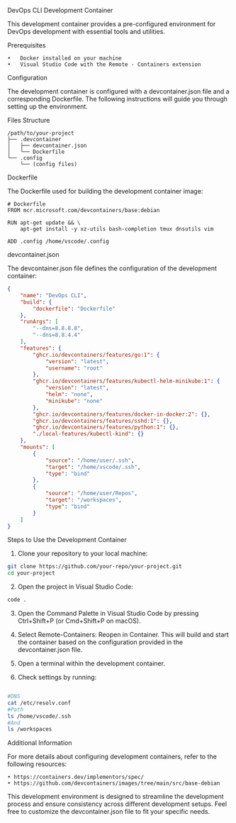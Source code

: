 DevOps CLI Development Container

This development container provides a pre-configured environment for DevOps development with essential tools and utilities.

Prerequisites

	•	Docker installed on your machine
	•	Visual Studio Code with the Remote - Containers extension

Configuration

The development container is configured with a devcontainer.json file and a corresponding Dockerfile. The following instructions will guide you through setting up the environment.

Files Structure
```
/path/to/your-project
├── .devcontainer
│   ├── devcontainer.json
│   └── Dockerfile
└── .config
    └── (config files)
```
Dockerfile

The Dockerfile used for building the development container image:
```
# Dockerfile
FROM mcr.microsoft.com/devcontainers/base:debian

RUN apt-get update && \
    apt-get install -y xz-utils bash-completion tmux dnsutils vim

ADD .config /home/vscode/.config
```
devcontainer.json

The devcontainer.json file defines the configuration of the development container:

```json
{
    "name": "DevOps CLI",
    "build": {
        "dockerfile": "Dockerfile"
    },
    "runArgs": [
		"--dns=8.8.8.8",
		"--dns=8.8.4.4"
    ],
    "features": {
        "ghcr.io/devcontainers/features/go:1": {
            "version": "latest",
            "username": "root"
        },
        "ghcr.io/devcontainers/features/kubectl-helm-minikube:1": {
            "version": "latest",
            "helm": "none",
            "minikube": "none"
        },
        "ghcr.io/devcontainers/features/docker-in-docker:2": {},
        "ghcr.io/devcontainers/features/sshd:1": {},
        "ghcr.io/devcontainers/features/python:1": {},
        "./local-features/kubectl-kind": {}
    },
    "mounts": [
        {
            "source": "/home/user/.ssh",
            "target": "/home/vscode/.ssh",
            "type": "bind"
        },
        {
            "source": "/home/user/Repos",
            "target": "/workspaces",
            "type": "bind"
        }
    ]
}
```
Steps to Use the Development Container

1.	Clone your repository to your local machine:
```bash
git clone https://github.com/your-repo/your-project.git
cd your-project
```
2.	Open the project in Visual Studio Code:
```bash
code .
``` 

3.	Open the Command Palette in Visual Studio Code by pressing Ctrl+Shift+P (or Cmd+Shift+P on macOS).
4.	Select Remote-Containers: Reopen in Container. This will build and start the container based on the configuration provided in the devcontainer.json file.

1.	Open a terminal within the development container.
2.	Check settings by running:
```bash

#DNS
cat /etc/resolv.conf 
#Path 
ls /home/vscode/.ssh
#And 
ls /workspaces 
```

Additional Information

For more details about configuring development containers, refer to the following resources:

	• https://containers.dev/implementors/spec/
	• https://github.com/devcontainers/images/tree/main/src/base-debian

This development environment is designed to streamline the development process and ensure consistency across different development setups. Feel free to customize the devcontainer.json file to fit your specific needs.
